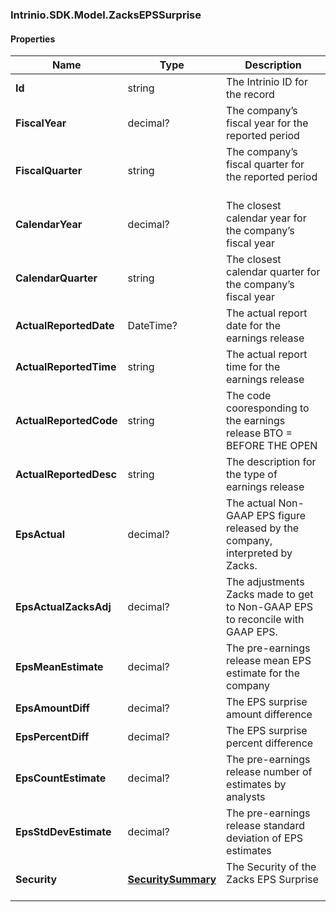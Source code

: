 [//]: # (CLASS:Intrinio.SDK.Model.ZacksEPSSurprise)

[//]: # (KIND:object)

### Intrinio.SDK.Model.ZacksEPSSurprise
#### Properties

[//]: # (START_DEFINITION)

Name | Type | Description
------------ | ------------- | -------------
**Id** | string | The Intrinio ID for the record &nbsp;
**FiscalYear** | decimal? | The company’s fiscal year for the reported period &nbsp;
**FiscalQuarter** | string | The company’s fiscal quarter for the reported period &nbsp;
**CalendarYear** | decimal? | The closest calendar year for the company’s fiscal year &nbsp;
**CalendarQuarter** | string | The closest calendar quarter for the company’s fiscal year &nbsp;
**ActualReportedDate** | DateTime? | The actual report date for the earnings release &nbsp;
**ActualReportedTime** | string | The actual report time for the earnings release &nbsp;
**ActualReportedCode** | string | The code cooresponding to the earnings release  BTO &#x3D; BEFORE THE OPEN | DTM &#x3D; DURING THE MARKET | AMC &#x3D; AFTER MARKET CLOSE &nbsp;
**ActualReportedDesc** | string | The description for the type of earnings release &nbsp;
**EpsActual** | decimal? | The actual Non-GAAP EPS figure released by the company, interpreted by Zacks. &nbsp;
**EpsActualZacksAdj** | decimal? | The adjustments Zacks made to get to Non-GAAP EPS to reconcile with GAAP EPS. &nbsp;
**EpsMeanEstimate** | decimal? | The pre-earnings release mean EPS estimate for the company &nbsp;
**EpsAmountDiff** | decimal? | The EPS surprise amount difference &nbsp;
**EpsPercentDiff** | decimal? | The EPS surprise percent difference &nbsp;
**EpsCountEstimate** | decimal? | The pre-earnings release number of estimates by analysts &nbsp;
**EpsStdDevEstimate** | decimal? | The pre-earnings release standard deviation of EPS estimates &nbsp;
**Security** | [**SecuritySummary**](SecuritySummary.md) | The Security of the Zacks EPS Surprise &nbsp;

[//]: # (END_DEFINITION)


[//]: # (CONTAINED_CLASS:Intrinio.SDK.Model.SecuritySummary)


